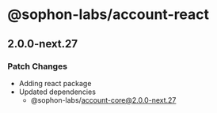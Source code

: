 # @sophon-labs/account-react

## 2.0.0-next.27

### Patch Changes

- Adding react package
- Updated dependencies
  - @sophon-labs/account-core@2.0.0-next.27
